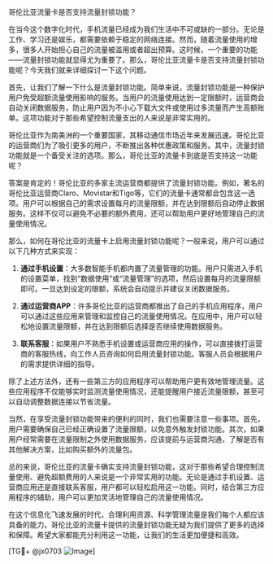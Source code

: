 哥伦比亚流量卡是否支持流量封锁功能？

在当今这个数字化时代，手机流量已经成为我们生活中不可或缺的一部分。无论是工作、学习还是娱乐，都需要依赖于稳定的网络连接。然而，随着流量使用的增多，很多人开始担心自己的流量被滥用或者超出预算。这时候，一个重要的功能——流量封锁功能就显得尤为重要了。那么，哥伦比亚流量卡是否支持流量封锁功能呢？今天我们就来详细探讨一下这个问题。

首先，让我们了解一下什么是流量封锁功能。简单来说，流量封锁功能是一种保护用户免受超额流量使用影响的服务。当用户的流量使用达到一定限额时，运营商会自动关闭数据服务，防止用户因为不小心下载大文件或使用过多流量而产生高额账单。这项功能对于那些希望控制流量支出的人来说是非常实用的。

哥伦比亚作为南美洲的一个重要国家，其移动通信市场近年来发展迅速。哥伦比亚的运营商们为了吸引更多的用户，不断推出各种优惠政策和服务。其中，流量封锁功能就是一个备受关注的选项。那么，哥伦比亚的流量卡到底是否支持这一功能呢？

答案是肯定的！哥伦比亚的多家主流运营商都提供了流量封锁功能。例如，著名的哥伦比亚运营商Claro、Movistar和Tigo等，它们的流量卡通常都会包含这一选项。用户可以根据自己的需求设置每月的流量限额，并在达到限额后自动停止数据服务。这样不仅可以避免不必要的额外费用，还可以帮助用户更好地管理自己的流量使用情况。

那么，如何在哥伦比亚的流量卡上启用流量封锁功能呢？一般来说，用户可以通过以下几种方式来实现：

1. **通过手机设置**：大多数智能手机都内置了流量管理的功能。用户只需进入手机的设置菜单，找到“数据使用”或“流量管理”的选项，然后设置每月的流量限额即可。一旦达到设定的限额，系统会自动提示并建议关闭数据服务。

2. **通过运营商APP**：许多哥伦比亚的运营商都推出了自己的手机应用程序，用户可以通过这些应用来管理和监控自己的流量使用情况。在应用中，用户可以轻松地设置流量限额，并在达到限额后选择是否继续使用数据服务。

3. **联系客服**：如果用户不熟悉手机设置或运营商应用的操作，可以直接拨打运营商的客服热线，向工作人员咨询如何启用流量封锁功能。客服人员会根据用户的需求提供详细的指导。

除了上述方法外，还有一些第三方的应用程序可以帮助用户更有效地管理流量。这些应用程序不仅能够实时监测流量使用情况，还能提醒用户接近流量限额，甚至可以自动调整数据连接以节省流量。

当然，在享受流量封锁功能带来的便利的同时，我们也需要注意一些事项。首先，用户需要确保自己已经正确设置了流量限额，以免意外触发封锁功能。其次，如果用户经常需要在流量限制之外使用数据服务，应该提前与运营商沟通，了解是否有其他解决方案，比如购买额外的流量包。

总的来说，哥伦比亚的流量卡确实支持流量封锁功能，这对于那些希望合理控制流量使用、避免超额费用的人来说是一个非常实用的功能。无论是通过手机设置、运营商应用还是直接联系客服，用户都可以轻松启用这一功能。同时，结合第三方应用程序的辅助，用户可以更加灵活地管理自己的流量使用情况。

在这个信息化飞速发展的时代，合理利用资源、科学管理流量是我们每个人都应该具备的能力。哥伦比亚的流量卡提供的流量封锁功能无疑为我们提供了更多的选择和保障。希望大家都能充分利用这一功能，让我们的生活更加便捷和高效。

[TG💪+ @jx0703 ![Image](https://github.com/user-attachments/assets/dbca1d08-cadb-493c-b0ec-ad6f7a83f270)]